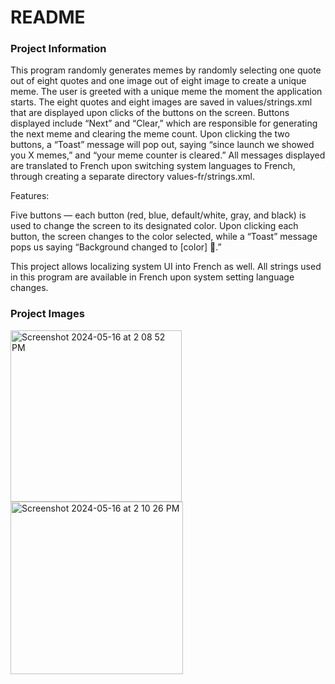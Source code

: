 # README
### Project Information
This program randomly generates memes by randomly selecting one quote out of eight quotes and one image out of eight image to create a unique meme. The user is greeted with a unique meme the moment the application starts. The eight quotes and eight images are saved in values/strings.xml that are displayed upon clicks of the buttons on the screen. Buttons displayed include “Next” and “Clear,” which are responsible for generating the next meme and clearing the meme count. Upon clicking the two buttons, a “Toast” message will pop out, saying “since launch we showed you X memes,” and “your meme counter is cleared.” All messages displayed are translated to French upon switching system languages to French, through creating a separate directory values-fr/strings.xml. 

Features: 

Five buttons — each button (red, blue, default/white, gray, and black) is used to change the screen to its designated color. Upon clicking each button, the screen changes to the color selected, while a “Toast” message pops us saying “Background changed to [color] 🎉.” 

This project allows localizing system UI into French as well. All strings used in this program are available in French upon system setting language changes.

### Project Images
<img width="274" alt="Screenshot 2024-05-16 at 2 08 52 PM" src="https://github.com/elmahsieh/MemeGenerator/assets/141378765/a3a6fbfa-89f6-43e0-80d6-1db70211783b">
<img width="276" alt="Screenshot 2024-05-16 at 2 10 26 PM" src="https://github.com/elmahsieh/MemeGenerator/assets/141378765/cf06ce97-b6c5-47b4-9355-7e3245270e71">